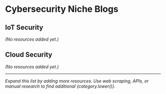 # Cybersecurity Niche Blogs

## IoT Security
*(No resources added yet.)*

## Cloud Security
*(No resources added yet.)*


---

*Expand this list by adding more resources. Use web scraping, APIs, or manual research to find additional {category.lower()}.*